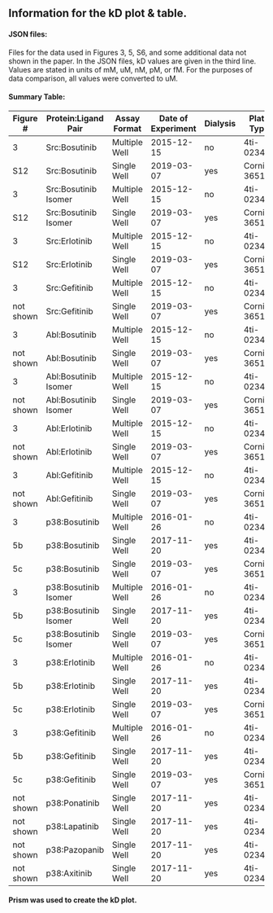 ## Information for the kD plot & table.

#### JSON files: 
Files for the data used in Figures 3, 5, S6, and some additional data not shown in the paper. In the JSON files, kD values are given in the third line. Values are stated in units of mM, uM, nM, pM, or fM. For the purposes of data comparison, all values were converted to uM. 

#### Summary Table:
| Figure # | Protein:Ligand Pair | Assay Format | Date of Experiment |Dialysis | Plate Type | kD Mean (uM) | kD SD (uM) | 
| ---------| ------------------- | -------------| ------------------ | ------- | ---------- | ------| ------- |
| 3 | Src:Bosutinib | Multiple Well | 2015-12-15 | no | 4ti-0234 | 0.0000105 | 0.0149606 |
| S12 | Src:Bosutinib | Single Well | 2019-03-07 | yes | Corning 3651 | 0.0000033 | 0.0059627 |
| 3 | Src:Bosutinib Isomer | Multiple Well | 2015-12-15 | no | 4ti-0234 | 0.0000144 | 0.0143526 |
| S12 | Src:Bosutinib Isomer | Single Well | 2019-03-07 | yes | Corning 3651  |  0.000003 | 0.0018331 |
| 3 | Src:Erlotinib | Multiple Well | 2015-12-15 | no | 4ti-0234  | 0.0262 | 0.954 |
| S12 | Src:Erlotinib | Single Well | 2019-03-07 | yes | Corning 3651  | 0.1277 | 0.0853 |
| 3 | Src:Gefitinib | Multiple Well | 2015-12-15 | no | 4ti-0234  | 6.6 | 3 |
| not shown | Src:Gefitinib | Single Well | 2019-03-07 | yes | Corning 3651  | 0.9623 | 0.6043 |
| 3 | Abl:Bosutinib | Multiple Well | 2015-12-15 | no | 4ti-0234 | 0.0000055 | 0.0061033 |
| not shown | Abl:Bosutinib | Single Well | 2019-03-07 | yes | Corning 3651 | 0.0000016 | 0.0010595 |
| 3 | Abl:Bosutinib Isomer | Multiple Well | 2015-12-15 | no | 4ti-0234 | 0.0000279 | 0.0601179 |
| not shown | Abl:Bosutinib Isomer | Single Well | 2019-03-07 | yes | Corning 3651  | 0.0000015  | 0.0005557 |
| 3 | Abl:Erlotinib | Multiple Well | 2015-12-15 | no | 4ti-0234  | 0.0000709 | 0.178562 |
| not shown | Abl:Erlotinib | Single Well | 2019-03-07 | yes | Corning 3651  |0.0000032 | 0.0025104 |
| 3 | Abl:Gefitinib | Multiple Well | 2015-12-15 | no | 4ti-0234  | 25 | 3.5 |
| not shown | Abl:Gefitinib | Single Well | 2019-03-07 | yes | Corning 3651  | 0.9119 | 0.2557 |
| 3 | p38:Bosutinib | Multiple Well | 2016-01-26 | no | 4ti-0234 | 6.5 | 6.3 |
| 5b | p38:Bosutinib | Single Well | 2017-11-20 | yes | 4ti-0234 | 1.6 | 0.6 |
| 5c | p38:Bosutinib | Single Well | 2019-03-07 | yes | Corning 3651 | 3.1 | 9.2 |
| 3 | p38:Bosutinib Isomer | Multiple Well | 2016-01-26 | no | 4ti-0234 | 24.6 | 23.4 |
| 5b | p38:Bosutinib Isomer | Single Well | 2017-11-20 | yes | 4ti-0234 | 37.1 | 26.4 |
| 5c | p38:Bosutinib Isomer | Single Well | 2019-03-07 | yes | Corning 3651 | 4.7 | 2.4 |
| 3 | p38:Erlotinib | Multiple Well | 2016-01-26 | no | 4ti-0234 | 3600 | 194600 |
| 5b | p38:Erlotinib | Single Well | 2017-11-20 | yes | 4ti-0234 | 42.1 | 21077.5 |
| 5c | p38:Erlotinib | Single Well | 2019-03-07 | yes | Corning 3651 | 37.5 | 67.1 |
| 3 | p38:Gefitinib | Multiple Well | 2016-01-26 | no | 4ti-0234 | 10600  | 211400 |
| 5b | p38:Gefitinib | Single Well | 2017-11-20 | yes | 4ti-0234 | 6.8 | 2.1 |
| 5c | p38:Gefitinib | Single Well | 2019-03-07 | yes | Corning 3651 | 1.2 | 0.3 |
| not shown | p38:Ponatinib | Single Well | 2017-11-20 | yes | 4ti-0234 | 0.0000732 | 4007.732229 |
| not shown | p38:Lapatinib | Single Well | 2017-11-20 | yes | 4ti-0234 | 8.8 | 123763 |
| not shown | p38:Pazopanib | Single Well | 2017-11-20 | yes | 4ti-0234 | 956.2 | 175777.3 |
| not shown | p38:Axitinib | Single Well | 2017-11-20 | yes | 4ti-0234 | 3700 | 201300 |

#### Prism was used to create the kD plot. 
